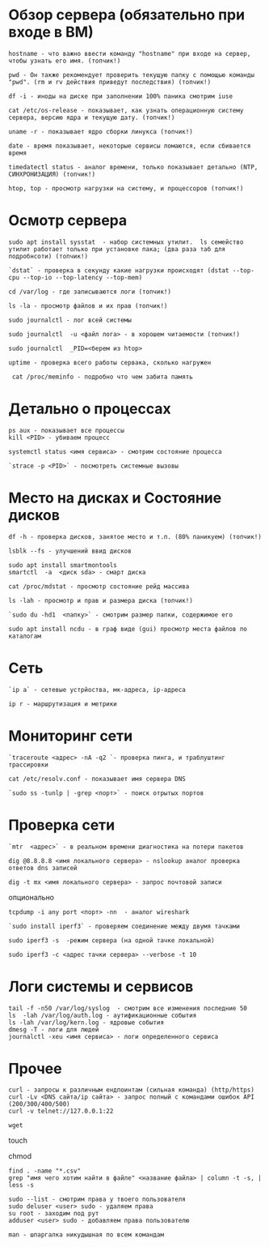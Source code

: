 # Обзор сервера (обязательно при входе в ВМ)
```
hostname - что важно ввести команду "hostname" при входе на сервер, чтобы узнать его имя. (топчик!)
```

```
pwd - Он также рекомендует проверить текущую папку с помощью команды "pwd". (rm и rv действия приведут последствия) (топчик!)
```

```
df -i - иноды на диске при заполнении 100% паника смотрим iuse
```

```
cat /etc/os-release - показывает, как узнать операционную систему сервера, версию ядра и текущую дату. (топчик!)
```

```
uname -r - показывает ядро сборки линукса (топчик!)
```

```
date - время показывает, некоторые сервисы ломаются, если сбивается время
```

```
timedatectl status - аналог времени, только показывает детально (NTP, СИНХРОНИЗАЦИЯ) (топчик!)
```



```
htop, top - просмотр нагрузки на систему, и процессоров (топчик!)
```
# Осмотр сервера
```
sudo apt install sysstat  - набор системных утилит.  ls семейство утилит работает только при установке пака; (два раза таб для подробнсоти) (топчик!)
```

```
`dstat` - проверка в секунду какие нагрузки происходят (dstat --top-cpu --top-io --top-latency --top-mem)
```

```
cd /var/log - где записываются логи (топчик!)
```

```
ls -la - просмотр файлов и их прав (топчик!)
```

```
sudo journalctl - лог всей системы 
```

```
sudo journalctl  -u <файл лога> - в хорошем читаемости (топчик!)
```

```
sudo journalctl  _PID=<берем из htop>
```

```
uptime - проверка всего работы сервака, сколько нагружен
```

```
 cat /proc/meminfo - подробно что чем забита память
```
# Детально о процессах

```
ps aux - показывает все процессы
kill <PID> - убиваем процесс
```

```
systemctl status <имя сервиса> - смотрим состояние процесса
```

```
`strace -p <PID>` - посмотреть системные вызовы
```
# Место на дисках и Состояние дисков
```
df -h - проверка дисков, занятое место и т.п. (80% паникуем) (топчик!)
```

```
lsblk --fs - улучшений ввид дисков 
```

```
sudo apt install smartmontools
smartctl  -a  <диск sda> - смарт диска
```

```
cat /proc/mdstat - просмотр состояние рейд массива
```

```
ls -lah - просмотр и прав и размера диска (топчик!)
```

```
`sudo du -hd1  <папку>` - смотрим размер папки, содержимое его
```

```
sudo apt install ncdu - в граф виде (gui) просмотр места файлов по каталогам
```


# Сеть
```
`ip a` - сетевые устрйоства, мк-адреса, ip-адреса
```

```
ip r - маршрутизация и метрики
```
# Мониторинг сети
```
`traceroute <адрес> -nA -q2 `- проверка пинга, и траблуштинг трассировки 
```

```
cat /etc/resolv.conf - показывает имя сервера DNS 
```

```
`sudo ss -tunlp | -grep <порт>` - поиск отрытых портов
```
# Проверка сети
```
`mtr  <адрес>` - в реальном времени диагностика на потери пакетов
```

```
dig @8.8.8.8 <имя локального сервера> - nslookup аналог проверка ответов dns записей
```

```
dig -t mx <имя локального сервера> - запрос почтовой записи
```
опционально
```
tcpdump -i any port <порт> -nn  - аналог wireshark
```

```
`sudo install iperf3` - проверяем соединение между двумя тачками
```

```
sudo iperf3 -s  -режим сервера (на одной тачке локальной)
```

```
sudo iperf3 -c <адрес тачки сервера> --verbose -t 10
```


# Логи системы и сервисов

```
tail -f -n50 /var/log/syslog  - смотрим все изменения последние 50
ls  -lah /var/log/auth.log - аутификационные события
ls -lah /var/log/kern.log - ядровые события
dmesg -T - логи для людей
journalctl -xeu <имя сервиса> - логи определенного сервиса
```
# Прочее

```
curl - запросы к различным ендпоинтам (сильная команда) (http/https)
curl -Lv <DNS сайта/ip сайта> - запрос полный с командами ошибок API (200/300/400/500)
curl -v telnet://127.0.0.1:22
```

```
wget
```

touch

chmod



```
find . -name "*.csv"
grep "имя чего хотим найти в файле" <название файла> | column -t -s, | less -s
```

```
sudo --list - смотрим права у твоего пользователя
sudo deluser <user> sudo - удаляем права
su root - заходим под рут
adduser <user> sudo - добавляем права пользователю
```

```
man - шпаргалка никудышная по всем командам
```